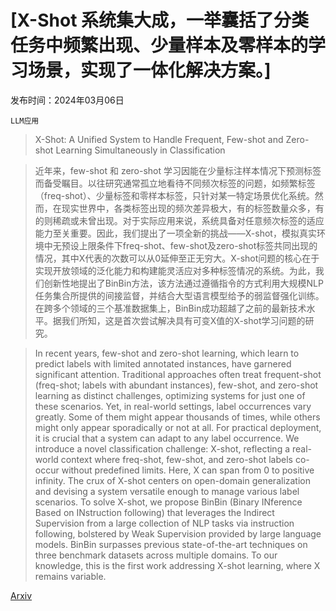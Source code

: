 # [X-Shot 系统集大成，一举囊括了分类任务中频繁出现、少量样本及零样本的学习场景，实现了一体化解决方案。]

发布时间：2024年03月06日

`LLM应用`

> X-Shot: A Unified System to Handle Frequent, Few-shot and Zero-shot Learning Simultaneously in Classification

> 近年来，few-shot 和 zero-shot 学习因能在少量标注样本情况下预测标签而备受瞩目。以往研究通常孤立地看待不同频次标签的问题，如频繁标签（freq-shot）、少量标签和零样本标签，只针对某一特定场景优化系统。然而，在现实世界中，各类标签出现的频次差异极大，有的标签数量众多，有的则稀疏或未曾出现。对于实际应用来说，系统具备对任意频次标签的适应能力至关重要。因此，我们提出了一项全新的挑战——X-shot，模拟真实环境中无预设上限条件下freq-shot、few-shot及zero-shot标签共同出现的情况，其中X代表的次数可以从0延伸至正无穷大。X-shot问题的核心在于实现开放领域的泛化能力和构建能灵活应对多种标签情况的系统。为此，我们创新性地提出了BinBin方法，该方法通过遵循指令的方式利用大规模NLP任务集合所提供的间接监督，并结合大型语言模型给予的弱监督强化训练。在跨多个领域的三个基准数据集上，BinBin成功超越了之前的最新技术水平。据我们所知，这是首次尝试解决具有可变X值的X-shot学习问题的研究。

> In recent years, few-shot and zero-shot learning, which learn to predict labels with limited annotated instances, have garnered significant attention. Traditional approaches often treat frequent-shot (freq-shot; labels with abundant instances), few-shot, and zero-shot learning as distinct challenges, optimizing systems for just one of these scenarios. Yet, in real-world settings, label occurrences vary greatly. Some of them might appear thousands of times, while others might only appear sporadically or not at all. For practical deployment, it is crucial that a system can adapt to any label occurrence. We introduce a novel classification challenge: X-shot, reflecting a real-world context where freq-shot, few-shot, and zero-shot labels co-occur without predefined limits. Here, X can span from 0 to positive infinity. The crux of X-shot centers on open-domain generalization and devising a system versatile enough to manage various label scenarios. To solve X-shot, we propose BinBin (Binary INference Based on INstruction following) that leverages the Indirect Supervision from a large collection of NLP tasks via instruction following, bolstered by Weak Supervision provided by large language models. BinBin surpasses previous state-of-the-art techniques on three benchmark datasets across multiple domains. To our knowledge, this is the first work addressing X-shot learning, where X remains variable.

[Arxiv](https://arxiv.org/abs/2403.03863)